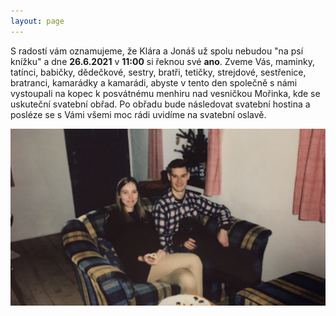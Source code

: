 ```yaml
---
layout: page
---
```

S radostí vám oznamujeme, že Klára a Jonáš už spolu nebudou "na psí knížku" a dne **26.6.2021** v **11:00** si řeknou své **ano**. Zveme Vás, maminky, tatínci, babičky, dědečkové, sestry, bratři, tetičky, strejdové, sestřenice, bratranci, kamarádky a kamarádi, abyste v tento den společně s námi vystoupali na kopec k posvátnému menhiru nad vesničkou Mořinka, kde se uskuteční svatební obřad. Po obřadu bude následovat svatební hostina a posléze se s Vámi všemi moc rádi uvidíme na svatební oslavě.

![Logo](/images/jonasklara.png)
